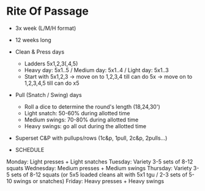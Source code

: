 # Rite Of Passage

- 3x week (L/M/H format)
- 12 weeks long

- Clean & Press days
   - Ladders 5x1,2,3(,4,5)
   - Heavy day: 5x1..5 / Medium day: 5x1..4 / Light day: 5x1..3
   - Start with 5x1,2,3 -> move on to 1,2,3,4 till can do 5x -> move on to 1,2,3,4,5 till can do x5

- Pull (Snatch / Swing) days
   - Roll a dice to determine the round's length (18,24,30') 
   - Light snatch: 50-60% during allotted time
   - Medium swings: 70-80% during allotted time
   - Heavy swings: go all out during the allotted time
 
- Superset C&P with pullups/rows (1c&p, 1pull, 2c&p, 2pulls...)

- SCHEDULE

Monday: Light presses + Light snatches
Tuesday: Variety 3-5 sets of 8-12 squats
Wednesday: Medium presses + Medium swings
Thursday: Variety 3-5 sets of 8-12 squats (or 5x5 loaded cleans alt with 5x1 tgu / 2-3 sets of 5-10 swings or snatches)
Friday: Heavy presses + Heavy swings
